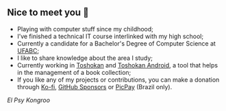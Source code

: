## Nice to meet you 👋

- Playing with computer stuff since my childhood;
- I’ve finished a technical IT course interlinked with my high school;
- Currently a candidate for a Bachelor's Degree of Computer Science at [UFABC];
- I like to share knowledge about the area I study;
- Currently working in [Toshokan] and [Toshokan Android], a tool that helps in the management of a book collection;
- If you like any of my projects or contributions, you can make a donation through [Ko-fi], [GitHub Sponsors] or [PicPay] (Brazil only).

*El Psy Kongroo*

[UFABC]: https://ufabc.edu.br/
[Toshokan]: https://github.com/alessandrojean/toshokan/
[Toshokan Android]: https://github.com/alessandrojean/toshokan-android/
[PicPay]: https://picpay.me/alessandrojean/
[GitHub Sponsors]: https://github.com/sponsors/alessandrojean/
[Ko-fi]: https://ko-fi.com/alessandrojean/
